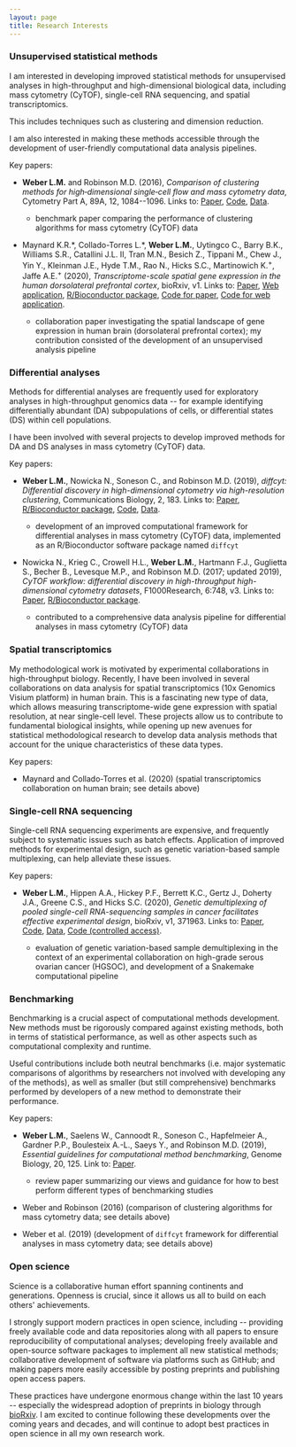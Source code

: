 ```yaml
---
layout: page
title: Research Interests
---
```



### Unsupervised statistical methods

I am interested in developing improved statistical methods for unsupervised analyses in high-throughput and high-dimensional biological data, including mass cytometry (CyTOF), single-cell RNA sequencing, and spatial transcriptomics.

This includes techniques such as clustering and dimension reduction.

I am also interested in making these methods accessible through the development of user-friendly computational data analysis pipelines.

Key papers:

- **Weber L.M.** and Robinson M.D. (2016), *Comparison of clustering methods for high‐dimensional single‐cell flow and mass cytometry data*, Cytometry Part A, 89A, 12, 1084--1096. Links to: [Paper](https://onlinelibrary.wiley.com/doi/full/10.1002/cyto.a.23030), [Code](https://github.com/lmweber/cytometry-clustering-comparison), [Data](http://flowrepository.org/id/FR-FCM-ZZPH).

    - benchmark paper comparing the performance of clustering algorithms for mass cytometry (CyTOF) data


- Maynard K.R.\*, Collado-Torres L.\*, **Weber L.M.**, Uytingco C., Barry B.K., Williams S.R., Catallini J.L. II, Tran M.N., Besich Z., Tippani M., Chew J., Yin Y., Kleinman J.E., Hyde T.M., Rao N., Hicks S.C., Martinowich K.<sup>+</sup>, Jaffe A.E.<sup>+</sup> (2020), *Transcriptome-scale spatial gene expression in the human dorsolateral prefrontal cortex*, bioRxiv, v1. Links to: [Paper](https://www.biorxiv.org/content/10.1101/2020.02.28.969931v1), [Web application](http://spatial.libd.org/spatialLIBD/), [R/Bioconductor package](http://bioconductor.org/packages/spatialLIBD), [Code for paper](https://github.com/LieberInstitute/HumanPilot), [Code for web application](https://github.com/LieberInstitute/spatialLIBD).

    - collaboration paper investigating the spatial landscape of gene expression in human brain (dorsolateral prefrontal cortex); my contribution consisted of the development of an unsupervised analysis pipeline



### Differential analyses

Methods for differential analyses are frequently used for exploratory analyses in high-throughput genomics data -- for example identifying differentially abundant (DA) subpopulations of cells, or differential states (DS) within cell populations.

I have been involved with several projects to develop improved methods for DA and DS analyses in mass cytometry (CyTOF) data.

Key papers:

- **Weber L.M.**, Nowicka N., Soneson C., and Robinson M.D. (2019), *diffcyt: Differential discovery in high-dimensional cytometry via high-resolution clustering*, Communications Biology, 2, 183. Links to: [Paper](https://www.nature.com/articles/s42003-019-0415-5), [R/Bioconductor package](http://bioconductor.org/packages/diffcyt), [Code](https://github.com/lmweber/diffcyt-evaluations), [Data](http://flowrepository.org/id/FR-FCM-ZYL8).

    - development of an improved computational framework for differential analyses in mass cytometry (CyTOF) data, implemented as an R/Bioconductor software package named `diffcyt`


- Nowicka N., Krieg C., Crowell H.L., **Weber L.M.**, Hartmann F.J., Guglietta S., Becher B., Levesque M.P., and Robinson M.D. (2017; updated 2019), *CyTOF workflow: differential discovery in high-throughput high-dimensional cytometry datasets*, F1000Research, 6:748, v3. Links to: [Paper](https://f1000research.com/articles/6-748), [R/Bioconductor package](https://bioconductor.org/packages/cytofWorkflow).

    - contributed to a comprehensive data analysis pipeline for differential analyses in mass cytometry (CyTOF) data



### Spatial transcriptomics

My methodological work is motivated by experimental collaborations in high-throughput biology. Recently, I have been involved in several collaborations on data analysis for spatial transcriptomics (10x Genomics Visium platform) in human brain. This is a fascinating new type of data, which allows measuring transcriptome-wide gene expression with spatial resolution, at near single-cell level. These projects allow us to contribute to fundamental biological insights, while opening up new avenues for statistical methodological research to develop data analysis methods that account for the unique characteristics of these data types.

Key papers:

- Maynard and Collado-Torres et al. (2020) (spatial transcriptomics collaboration on human brain; see details above)



### Single-cell RNA sequencing

Single-cell RNA sequencing experiments are expensive, and frequently subject to systematic issues such as batch effects. Application of improved methods for experimental design, such as genetic variation-based sample multiplexing, can help alleviate these issues.

Key papers:

- **Weber L.M.**, Hippen A.A., Hickey P.F., Berrett K.C., Gertz J., Doherty J.A., Greene C.S., and Hicks S.C. (2020), *Genetic demultiplexing of pooled single-cell RNA-sequencing samples in cancer facilitates effective experimental design*, bioRxiv, v1, 371963. Links to: [Paper](https://www.biorxiv.org/content/10.1101/2020.11.06.371963v1), [Code](https://github.com/lmweber/snp-dmx-cancer), [Data](https://www.ncbi.nlm.nih.gov/geo/query/acc.cgi?acc=GSE156793), [Code (controlled access)](https://www.ncbi.nlm.nih.gov/projects/gap/cgi-bin/study.cgi?study_id=phs002262.v1.p1).

    - evaluation of genetic variation-based sample demultiplexing in the context of an experimental collaboration on high-grade serous ovarian cancer (HGSOC), and development of a Snakemake computational pipeline



### Benchmarking

Benchmarking is a crucial aspect of computational methods development. New methods must be rigorously compared against existing methods, both in terms of statistical performance, as well as other aspects such as computational complexity and runtime.

Useful contributions include both neutral benchmarks (i.e. major systematic comparisons of algorithms by researchers not involved with developing any of the methods), as well as smaller (but still comprehensive) benchmarks performed by developers of a new method to demonstrate their performance.

Key papers:

- **Weber L.M.**, Saelens W., Cannoodt R., Soneson C., Hapfelmeier A., Gardner P.P., Boulesteix A.-L., Saeys Y., and Robinson M.D. (2019), *Essential guidelines for computational method benchmarking*, Genome Biology, 20, 125. Link to: [Paper](https://genomebiology.biomedcentral.com/articles/10.1186/s13059-019-1738-8).

    - review paper summarizing our views and guidance for how to best perform different types of benchmarking studies


- Weber and Robinson (2016) (comparison of clustering algorithms for mass cytometry data; see details above)

- Weber et al. (2019) (development of `diffcyt` framework for differential analyses in mass cytometry data; see details above)



### Open science

Science is a collaborative human effort spanning continents and generations. Openness is crucial, since it allows us all to build on each others' achievements.

I strongly support modern practices in open science, including -- providing freely available code and data repositories along with all papers to ensure reproducibility of computational analyses; developing freely available and open-source software packages to implement all new statistical methods; collaborative development of software via platforms such as GitHub; and making papers more easily accessible by posting preprints and publishing open access papers.

These practices have undergone enormous change within the last 10 years -- especially the widespread adoption of preprints in biology through [bioRxiv](https://www.biorxiv.org/). I am excited to continue following these developments over the coming years and decades, and will continue to adopt best practices in open science in all my own research work.



